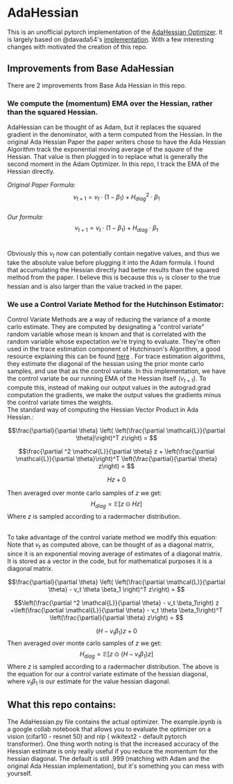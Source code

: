 # AdaHessian

This is an unofficial pytorch implementation of the [AdaHessian Optimizer](https://arxiv.org/abs/2006.00719). It is largely based on @davada54's [implementation](https://github.com/davda54/ada-hessian/tree/master). With a few interesting changes with motivated the creation of this repo. 

## Improvements from Base AdaHessian
There are 2 improvements from Base Ada Hessian in this repo. 

### We compute the (momentum) EMA over the Hessian, rather than the squared Hessian.
AdaHessian can be thought of as Adam, but it replaces the squared gradient in the denominator, with a term computed from the Hessian. In the original Ada Hessian Paper the paper writers chose to have the Ada Hessian Algorithm track the exponential moving average of the *square* of the Hessian. That value is then plugged in to replace what is generally the second moment in the Adam Optimizer. In this repo, I track the EMA of the Hessian directly. <br/>

_Original Paper Formula_:<br/>
$$v_{t+1} = v_t \cdot (1 - \beta_1 ) + H_{diag}^2 \cdot \beta_1$$ <br/>
_Our formula_:<br/>
$$v_{t+1} = v_{t} \cdot (1 - \beta_1 ) +  H_{diag} \cdot  \beta_1$$ <br/>

Obviously this $v_t$ now can potentially contain negative values, and thus we take the absolute value before plugging it into the Adam formula. I found that accumulating the Hessian directly had better results than the squared method from the paper. I believe this is because this $v_t$ is closer to the true hessian and is also larger than the value tracked in the paper. 

### We use a Control Variate Method for the Hutchinson Estimator:

Control Variate Methods are a way of reducing the variance of a monte carlo estimate. They are computed by designating a "control variate" random variable whose mean is known and that is correlated with the random variable whose expectation we're trying to evaluate. They're often used in the trace estimation component of Hutchinson's Algorithm, a good resource explaining this can be found [here](https://www.nowozin.net/sebastian/blog/thoughts-on-trace-estimation-in-deep-learning.html) . For trace estimation algorithms, they estimate the diagonal of the hessian using the prior monte carlo samples, and use that as the control variate. In this implementation, we have the control variate be our running EMA of the Hessian itself ($v_{t+1}$).
To compute this, instead of making our output values in the autograd.grad computation the gradients, we make the output values the gradients minus the control variate times the weights. 
<br/>
The standard way of computing the Hessian Vector Product in Ada Hessian.:

$$\frac{\partial}{\partial \theta}  \left( \left(\frac{\partial \mathcal{L}}{\partial \theta}\right)^T z\right) = $$

$$\frac{\partial ^2 \mathcal{L}}{\partial \theta} z + \left(\frac{\partial \mathcal{L}}{\partial \theta}\right)^T \left(\frac{\partial}{\partial \theta} z\right)  = $$

$$ Hz + 0 $$

Then averaged over monte carlo samples of $z$ we get:
$$H_{diag} = \mathbb{E}[z \odot  Hz] $$
Where $z$ is sampled according to a radermacher distribution. 
<br/><br/>

To take advantage of the control variate method we modify this equation: Note that $v_t$ as computed above, can be thought of as a diagonal matrix, since it is an exponential moving average of estimates of a diagonal matrix. It is stored as a vector in the code, but for mathematical purposes it is a diagonal matrix. 

$$\frac{\partial}{\partial \theta}  \left( \left(\frac{\partial \mathcal{L}}{\partial \theta} - v_t \theta \beta_1 \right)^T z\right) = $$

$$\left(\frac{\partial ^2 \mathcal{L}}{\partial \theta} - v_t \beta_1\right) z +\left(\frac{\partial \mathcal{L}}{\partial \theta}  - v_t \theta \beta_1\right)^T \left(\frac{\partial}{\partial \theta} z\right)  = $$ 

$$ (H-v_t \beta_1) z + 0 $$ 
Then averaged over monte carlo samples of $z$ we get:
$$H_{diag} = \mathbb{E}[z \odot  (H - v_t \beta_1)z] $$
Where $z$ is sampled according to a radermacher distribution. The above is the equation for our a control variate estimate of the hessian diagonal, where $v_t \beta_1$ is our estimate for the value hessian diagonal. 

## What this repo contains:
The AdaHessian.py file contains the actual optimizer. The example.ipynb is a google collab notebook that allows you to evaluate the optimizer on a vision (cifar10 - resnet 50) and nlp ( wikitext2 - default pytorch transformer). One thing worth noting is that the increased accuracy of the Hessian estimate is only really useful if you reduce the momentum for the hessian diagonal. The default is still .999 (matching with Adam and the original Ada Hessian implementation), but it's something you can mess with yourself. 
